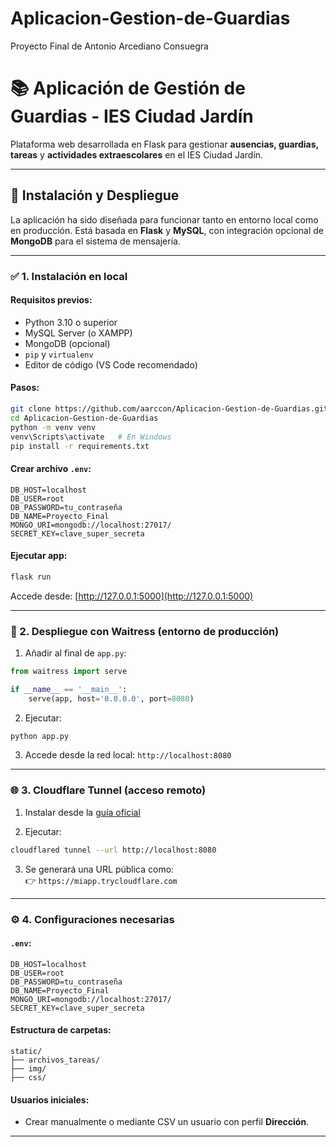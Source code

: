 # Aplicacion-Gestion-de-Guardias
Proyecto Final de Antonio Arcediano Consuegra

# 📚 Aplicación de Gestión de Guardias - IES Ciudad Jardín

Plataforma web desarrollada en Flask para gestionar **ausencias, guardias, tareas** y **actividades extraescolares** en el IES Ciudad Jardín.

---

## 🚀 Instalación y Despliegue

La aplicación ha sido diseñada para funcionar tanto en entorno local como en producción. Está basada en **Flask** y **MySQL**, con integración opcional de **MongoDB** para el sistema de mensajería.

---

### ✅ 1. Instalación en local

#### Requisitos previos:
- Python 3.10 o superior  
- MySQL Server (o XAMPP)  
- MongoDB (opcional)  
- `pip` y `virtualenv`  
- Editor de código (VS Code recomendado)

#### Pasos:
```bash
git clone https://github.com/aarccon/Aplicacion-Gestion-de-Guardias.git
cd Aplicacion-Gestion-de-Guardias
python -m venv venv
venv\Scripts\activate   # En Windows
pip install -r requirements.txt
```

#### Crear archivo `.env`:
```env
DB_HOST=localhost
DB_USER=root
DB_PASSWORD=tu_contraseña
DB_NAME=Proyecto_Final
MONGO_URI=mongodb://localhost:27017/
SECRET_KEY=clave_super_secreta
```

#### Ejecutar app:
```bash
flask run
```
Accede desde: [http://127.0.0.1:5000](http://127.0.0.1:5000)

---

### 🔧 2. Despliegue con Waitress (entorno de producción)

1. Añadir al final de `app.py`:
```python
from waitress import serve

if __name__ == '__main__':
    serve(app, host='0.0.0.0', port=8080)
```

2. Ejecutar:
```bash
python app.py
```

3. Accede desde la red local: `http://localhost:8080`

---

### 🌐 3. Cloudflare Tunnel (acceso remoto)

1. Instalar desde la [guía oficial](https://developers.cloudflare.com/cloudflare-one/connections/connect-apps/install-and-setup/installation)

2. Ejecutar:
```bash
cloudflared tunnel --url http://localhost:8080
```

3. Se generará una URL pública como:  
👉 `https://miapp.trycloudflare.com`

---

### ⚙️ 4. Configuraciones necesarias

#### `.env`:
```env
DB_HOST=localhost
DB_USER=root
DB_PASSWORD=tu_contraseña
DB_NAME=Proyecto_Final
MONGO_URI=mongodb://localhost:27017/
SECRET_KEY=clave_super_secreta
```

#### Estructura de carpetas:
```
static/
├── archivos_tareas/
├── img/
├── css/
```

#### Usuarios iniciales:
- Crear manualmente o mediante CSV un usuario con perfil **Dirección**.

---